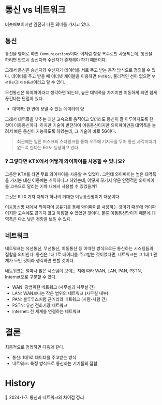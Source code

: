 # 통신 vs 네트워크

비슷해보이지만 완전히 다른 의미를 가지고 있다.

## 통신

통신을 영어로 하면 `Communications`이다. 이처럼 항상 복수로만 사용되는데, 통신을 하려면 반드시 송신자와 수신자가 존재해야 하기 때문이다.

그래서 통신은 송신자와 수신자가 데이터를 서로 주고 받는 동작 방식으로 정의할 수 있다. 데이터를 주고 받을 때 이더넷 케이블을 이용하면 `유선통신`, 물리적인 선이 없으면 `무선통신`과 `이동통신`이라고 할 수 있다.

무선통신은 와이파이라고 생각하면 되는데, 높은 대역폭을 가지지만 이동하게 되면 쉽게 끊긴다는 단점이 있다.

* 대역폭: 한 번에 보낼 수 있는 데이터의 양

그래서 대역폭을 낮추는 대신 고속으로 움직이고 있더라도 통신이 잘 이루어지도록 한 것이 이동통신이다. 하지만 기술이 발전하여 이동통신이지만 와이파이만큼 대역폭을 늘려서 빠른 통신이 가능하도록 하였는데, 그 기술이 바로 5G이다.

> 최근에는 일론 머스크의 스타링크를 통해 우주에 기지국을 두어 통신 사각지대가 없도록 한다는 6G도 등장하고 있다.

### ❓ 그렇다면 KTX에서 어떻게 와이파이를 사용할 수 있나요?

그동안 KTX를 타면 무료 와이파이를 사용할 수 있었다. 그런데 와이파이는 높은 대역폭을 가지는 대신 이동에는 취약하다고 하였는데, 어떻게 끊기지 않은 안정적인 와이파이를 고속으로 달리는 기차 내에서 사용할 수 있었을까?

그것은 KTX 기차 자체가 하나의 거대한 이동통신망이기 때문이다.

이동통신망 내에서 와이파이 공유기를 통해 와이파이를 사용하는 것이기 때문에 와이파이지만 고속에도 끊기지 않고 이용할 수 있었던 것이다. 물론 이동통신망이기 때문에 대역폭은 다소 낮은 경향을 보일 수 있다.

## 네트워크

네트워크는 유선통신, 무선통신, 이동통신 등 어떠한 방식으로든 통신하는 시스템들의 집합을 의미한다. 통신은 1대 1로 데이터를 주고받는 것이었다면, 네트워크는 그 1대 1 관계가 모인 것이라 생각하면 편할 것이다.

네트워크는 얼마나 많은 시스템이 모이는 지에 따라 WAN, LAN, PAN, PSTN, Internet으로 구분할 수 있다.

- WAN: 광범위한 네트워크 (사무실과 사무실 간)
- LAN: WAN보다는 작은 범위의 네트워크 (사무실 내부)
- PAN: 블루투스처럼 근거리의 네트워크 (사람-사람 간)
- PSTN: 유선 전화기망 네트워크
- Internet: 전 세계를 연결하는 네트워크

# 결론

최종적으로 정리하면 다음과 같다.

- 통신: 1대1로 데이터를 주고받는 방식
- 네트워크: 특정 방식으로 통신하는 기기들의 집합

# History

📌 2024-1-7: 통신과 네트워크의 차이점 정리